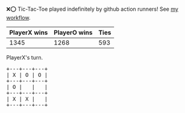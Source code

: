 :x::o: Tic-Tac-Toe played indefinitely by github action runners! See [my workflow](.github/workflows/play.yaml).

|PlayerX wins|PlayerO wins|Ties|
|-|-|-|
|1345|1268|593|

PlayerX's turn.

<pre>
+---+---+---+
| X | O | O |
+---+---+---+
| O |   |   |
+---+---+---+
| X | X |   |
+---+---+---+
</pre>